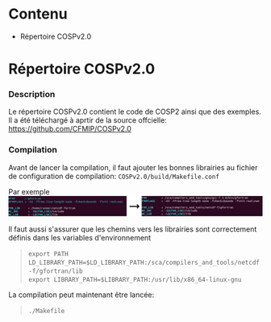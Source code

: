 # Contenu  
  - Répertoire COSPv2.0  

# Répertoire COSPv2.0  

### Description
Le répertoire COSPv2.0 contient le code de COSP2 ainsi que des exemples. Il a été téléchargé à aprtir de la source offcielle: 
https://github.com/CFMIP/COSPv2.0   



### Compilation  

Avant de lancer la compilation, il faut ajouter les bonnes librairies au fichier de configuration de compilation:
`COSPv2.0/build/Makefile.conf`  

Par exemple 
![](https://github.com/vincentpoitras/validation_nuage/blob/master/cospout/images/Makefile.conf.png)


Il faut aussi s'assurer que les chemins vers les librairies sont correctement définis dans les variables d'environnement  
> `export PATH LD_LIBRARY_PATH=$LD_LIBRARY_PATH:/sca/compilers_and_tools/netcdf-f/gfortran/lib`  
> `export LIBRARY_PATH=$LIBRARY_PATH:/usr/lib/x86_64-linux-gnu`  

La compilation peut maintenant être lancée:  
> `./Makefile`  

